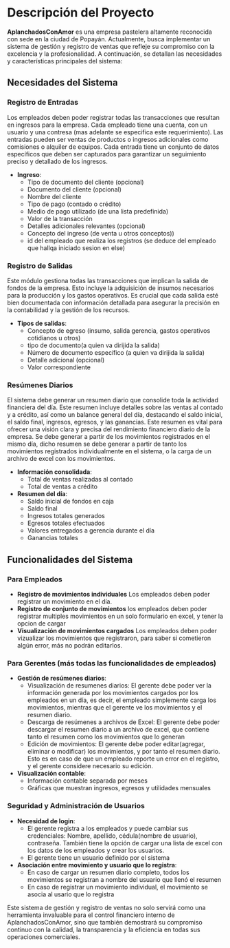 # Descripción del Proyecto

**AplanchadosConAmor** es una empresa pastelera altamente reconocida con sede en la ciudad de Popayán. Actualmente, busca implementar un sistema de gestión y registro de ventas que refleje su compromiso con la excelencia y la profesionalidad. A continuación, se detallan las necesidades y características principales del sistema:

## Necesidades del Sistema

### Registro de Entradas

Los empleados deben poder registrar todas las transacciones que resultan en ingresos para la empresa. Cada empleado tiene una cuenta, con un usuario y una contresa (mas adelante se especifica este requerimiento). Las entradas pueden ser ventas de productos o ingresos adicionales como comisiones o alquiler de equipos. Cada entrada tiene un conjunto de datos específicos que deben ser capturados para garantizar un seguimiento preciso y detallado de los ingresos.

- **Ingreso**:
  - Tipo de documento del cliente (opcional)
  - Documento  del cliente (opcional)
  - Nombre del cliente
  - Tipo de pago (contado o crédito)
  - Medio de pago utilizado (de una lista predefinida)
  - Valor de la transacción
  - Detalles adicionales relevantes (opcional)
  - Concepto del ingreso (de venta u otros conceptos))
  - id del empleado que realiza los registros (se deduce del empleado que hallqa iniciado sesion en else)

### Registro de Salidas

Este módulo gestiona todas las transacciones que implican la salida de fondos de la empresa. Esto incluye la adquisición de insumos necesarios para la producción y los gastos operativos. Es crucial que cada salida esté bien documentada con información detallada para asegurar la precisión en la contabilidad y la gestión de los recursos.

- **Tipos de salidas**:
  - Concepto de egreso (insumo, salida gerencia, gastos operativos cotidianos u otros)
  - tipo de documento(a quien va dirijida la salida)
  - Número de documento específico (a quien va dirijida la salida)
  - Detalle adicional (opcional)
  - Valor correspondiente

### Resúmenes Diarios

El sistema debe generar un resumen diario que consolide toda la actividad financiera del día. Este resumen incluye detalles sobre las ventas al contado y a crédito, así como un balance general del día, destacando el saldo inicial, el saldo final, ingresos, egresos, y las ganancias. Este resumen es vital para ofrecer una visión clara y precisa del rendimiento financiero diario de la empresa. Se debe generar a partir de los movimientos registrados en el mismo día, dicho resumen se debe generar a partir de tanto los movimientos registrados individualmente en el sistema, o la carga de un archivo de excel con los movimientos. 

- **Información consolidada**:
  - Total de ventas realizadas al contado
  - Total de ventas a crédito
- **Resumen del día**:
  - Saldo inicial de fondos en caja
  - Saldo final
  - Ingresos totales generados
  - Egresos totales efectuados
  - Valores entregados a gerencia durante el día
  - Ganancias totales

## Funcionalidades del Sistema

### Para Empleados
- **Registro de movimientos individuales** Los empleados deben poder registrar un movimiento en el día. 
- **Registro de conjunto de movimientos** los empleados deben poder registrar multiples movimientos en un solo formulario en excel, y tener la opcion de cargar 
- **Visualización de movimientos cargados** Los empleados deben poder vizualizar los movimientos que registraron, para saber si cometieron algún error, más no podrán editarlos. 

### Para Gerentes (más todas las funcionalidades de empleados)
- **Gestión de resúmenes diarios**:
  - Visualización de resumenes diarios: El gerente debe poder ver la información generada por los movimientos cargados por los empleados en un día, es decir, el empleado simplemente carga los movimientos, mientras que el gerente ve los movimientos y el resumen diario. 
  - Descarga de resúmenes a archivos de Excel: El gerente debe poder descargar el resumen diario a un archivo de excel, que contiene tanto el resumen como los movimientos que lo generan
  - Edición de movimientos: El gerente debe poder editar(agregar, eliminar o modificar) los movimientos, y por tanto el resumen diario. Esto es en caso de que un empleado reporte un error en el registro, y el gerente considere necesario su edición. 
- **Visualización contable**:
  - Información contable separada por meses
  - Gráficas que muestran ingresos, egresos y utilidades mensuales

### Seguridad y Administración de Usuarios
- **Necesidad de login**:
  - El gerente registra a los empleados y puede cambiar sus credenciales: Nombre, apellido, cédula(nombre de usuario), contraseña. También tiene la opción de cargar una lista de excel con los datos de los empleados y crear los usuarios. 
  - El gerente tiene un usuario definido por el sistema
- **Asociación entre movimiento y usuario que lo registra**:
  - En caso de cargar un resumen diario completo, todos los movimientos se registran a nombre del usuario que llenó el resumen
  - En caso de registrar un movimiento individual, el movimiento se asocia al usario que lo registra

Este sistema de gestión y registro de ventas no solo servirá como una herramienta invaluable para el control financiero interno de AplanchadosConAmor, sino que también demostrará su compromiso continuo con la calidad, la transparencia y la eficiencia en todas sus operaciones comerciales.

